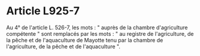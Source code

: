 # Article L925-7

Au 4° de l'article L. 526-7, les mots : " auprès de la chambre d'agriculture compétente " sont remplacés par les mots : " au registre de l'agriculture, de la pêche et de l'aquaculture de Mayotte tenu par la chambre de l'agriculture, de la pêche et de l'aquaculture ".
